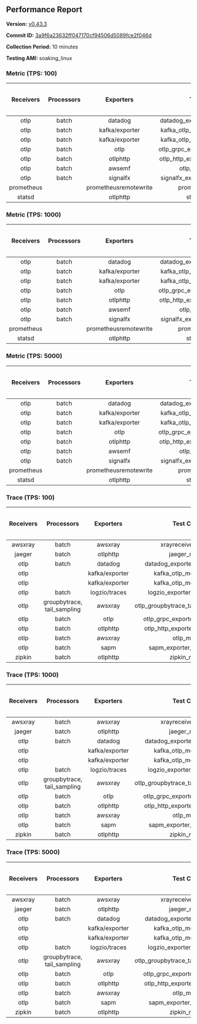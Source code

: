 ## Performance Report

**Version:** [v0.43.3](https://github.com/aws-observability/aws-otel-collector/releases/tag/v0.43.3)

**Commit ID:** [3a9f6a23632ff047170cf94506d5089fce2f046d](https://github.com/aws-observability/aws-otel-collector/commit/3a9f6a23632ff047170cf94506d5089fce2f046d)

**Collection Period:** 10 minutes

**Testing AMI:** soaking_linux


### Metric (TPS: 100)
| Receivers | Processors | Exporters | Test Case | Data Type | Instance Type | Avg CPU Usage (Percent) | Avg Memory Usage (Megabytes) | Max CPU Usage (Percent) | Max Memory Usage (Megabytes) |
|:---------:|:----------:|:---------:|:---------:|:---------:|:-------------:|:-----------------------:|:----------------------------:|:-----------------------:|:----------------------------:|
| otlp | batch | datadog | datadog_exporter_metric_mock | otlp | m5.2xlarge | 0.43 | 111.41 | 0.50 | 111.92 |
| otlp | batch | kafka/exporter | kafka_otlp_metric_mock_2_8_1 | otlp | m5.2xlarge | 0.11 | 106.90 | 0.30 | 111.62 |
| otlp | batch | kafka/exporter | kafka_otlp_metric_mock_3_2_0 | otlp | m5.2xlarge | 0.18 | 108.08 | 0.30 | 109.79 |
| otlp | batch | otlp | otlp_grpc_exporter_metric_mock | otlp | m5.2xlarge | 0.18 | 102.66 | 0.40 | 104.47 |
| otlp | batch | otlphttp | otlp_http_exporter_metric_mock | otlp | m5.2xlarge | 0.20 | 111.59 | 0.40 | 113.99 |
| otlp | batch | awsemf | otlp_metric_mock | otlp | m5.2xlarge | 0.38 | 105.49 | 0.50 | 106.09 |
| otlp | batch | signalfx | signalfx_exporter_metric_mock | otlp | m5.2xlarge | 0.24 | 111.66 | 0.40 | 114.66 |
| prometheus |  | prometheusremotewrite | prometheus_mock | prometheus | m5.2xlarge | 0.08 | 109.64 | 0.40 | 111.34 |
| statsd |  | otlphttp | statsd_mock | statsd | m5.2xlarge | 0.01 | 88.06 | 0.10 | 88.24 |

### Metric (TPS: 1000)
| Receivers | Processors | Exporters | Test Case | Data Type | Instance Type | Avg CPU Usage (Percent) | Avg Memory Usage (Megabytes) | Max CPU Usage (Percent) | Max Memory Usage (Megabytes) |
|:---------:|:----------:|:---------:|:---------:|:---------:|:-------------:|:-----------------------:|:----------------------------:|:-----------------------:|:----------------------------:|
| otlp | batch | datadog | datadog_exporter_metric_mock | otlp | m5.2xlarge | 2.11 | 119.70 | 2.30 | 123.26 |
| otlp | batch | kafka/exporter | kafka_otlp_metric_mock_2_8_1 | otlp | m5.2xlarge | 0.53 | 114.43 | 2.70 | 124.58 |
| otlp | batch | kafka/exporter | kafka_otlp_metric_mock_3_2_0 | otlp | m5.2xlarge | 10.03 | 131.67 | 10.50 | 136.70 |
| otlp | batch | otlp | otlp_grpc_exporter_metric_mock | otlp | m5.2xlarge | 0.50 | 117.66 | 1.50 | 145.08 |
| otlp | batch | otlphttp | otlp_http_exporter_metric_mock | otlp | m5.2xlarge | 0.54 | 124.74 | 0.80 | 130.10 |
| otlp | batch | awsemf | otlp_metric_mock | otlp | m5.2xlarge | 1.58 | 117.30 | 1.80 | 119.63 |
| otlp | batch | signalfx | signalfx_exporter_metric_mock | otlp | m5.2xlarge | 0.82 | 122.86 | 1.10 | 126.42 |
| prometheus |  | prometheusremotewrite | prometheus_mock | prometheus | m5.2xlarge | 0.71 | 140.91 | 1.40 | 151.77 |
| statsd |  | otlphttp | statsd_mock | statsd | m5.2xlarge | 0.01 | 92.74 | 0.10 | 93.20 |

### Metric (TPS: 5000)
| Receivers | Processors | Exporters | Test Case | Data Type | Instance Type | Avg CPU Usage (Percent) | Avg Memory Usage (Megabytes) | Max CPU Usage (Percent) | Max Memory Usage (Megabytes) |
|:---------:|:----------:|:---------:|:---------:|:---------:|:-------------:|:-----------------------:|:----------------------------:|:-----------------------:|:----------------------------:|
| otlp | batch | datadog | datadog_exporter_metric_mock | otlp | m5.2xlarge | 9.77 | 136.00 | 10.50 | 141.23 |
| otlp | batch | kafka/exporter | kafka_otlp_metric_mock_2_8_1 | otlp | m5.2xlarge | 8.64 | 133.96 | 16.20 | 167.75 |
| otlp | batch | kafka/exporter | kafka_otlp_metric_mock_3_2_0 | otlp | m5.2xlarge | 1.69 | 123.29 | 1.90 | 127.46 |
| otlp | batch | otlp | otlp_grpc_exporter_metric_mock | otlp | m5.2xlarge | 1.61 | 120.97 | 1.90 | 130.90 |
| otlp | batch | otlphttp | otlp_http_exporter_metric_mock | otlp | m5.2xlarge | 1.91 | 124.71 | 2.20 | 128.96 |
| otlp | batch | awsemf | otlp_metric_mock | otlp | m5.2xlarge | 7.36 | 126.38 | 8.00 | 129.88 |
| otlp | batch | signalfx | signalfx_exporter_metric_mock | otlp | m5.2xlarge | 3.65 | 122.28 | 4.10 | 127.49 |
| prometheus |  | prometheusremotewrite | prometheus_mock | prometheus | m5.2xlarge | 4.40 | 265.71 | 7.70 | 303.42 |
| statsd |  | otlphttp | statsd_mock | statsd | m5.2xlarge | 0.01 | 88.17 | 0.10 | 88.57 |

### Trace (TPS: 100)
| Receivers | Processors | Exporters | Test Case | Data Type | Instance Type | Avg CPU Usage (Percent) | Avg Memory Usage (Megabytes) | Max CPU Usage (Percent) | Max Memory Usage (Megabytes) |
|:---------:|:----------:|:---------:|:---------:|:---------:|:-------------:|:-----------------------:|:----------------------------:|:-----------------------:|:----------------------------:|
| awsxray | batch | awsxray | xrayreceiver_mock | xray | m5.2xlarge | 3.99 | 107.05 | 4.60 | 108.42 |
| jaeger | batch | otlphttp | jaeger_mock | jaeger | m5.2xlarge | 0.04 | 90.75 | 0.20 | 91.19 |
| otlp | batch | datadog | datadog_exporter_trace_mock | otlp | m5.2xlarge | 0.06 | 93.87 | 0.20 | 94.86 |
| otlp |  | kafka/exporter | kafka_otlp_mock_2_8_1 | otlp | m5.2xlarge | 0.06 | 97.59 | 0.20 | 99.34 |
| otlp |  | kafka/exporter | kafka_otlp_mock_3_2_0 | otlp | m5.2xlarge | 0.12 | 96.78 | 0.20 | 97.68 |
| otlp | batch | logzio/traces | logzio_exporter_trace_mock | otlp | m5.2xlarge | 0.04 | 91.66 | 0.20 | 92.71 |
| otlp | groupbytrace, tail_sampling | awsxray | otlp_groupbytrace_tailsampling_mock | otlp | m5.2xlarge | 0.03 | 93.36 | 0.10 | 93.75 |
| otlp | batch | otlp | otlp_grpc_exporter_trace_mock | otlp | m5.2xlarge | 0.04 | 90.94 | 0.10 | 91.73 |
| otlp | batch | otlphttp | otlp_http_exporter_trace_mock | otlp | m5.2xlarge | 0.04 | 89.70 | 0.10 | 89.85 |
| otlp | batch | awsxray | otlp_mock | otlp | m5.2xlarge | 0.04 | 92.08 | 0.20 | 92.68 |
| otlp | batch | sapm | sapm_exporter_trace_mock | otlp | m5.2xlarge | 0.03 | 90.35 | 0.20 | 90.37 |
| zipkin | batch | otlphttp | zipkin_mock | zipkin | m5.2xlarge | 0.04 | 90.12 | 0.10 | 91.07 |

### Trace (TPS: 1000)
| Receivers | Processors | Exporters | Test Case | Data Type | Instance Type | Avg CPU Usage (Percent) | Avg Memory Usage (Megabytes) | Max CPU Usage (Percent) | Max Memory Usage (Megabytes) |
|:---------:|:----------:|:---------:|:---------:|:---------:|:-------------:|:-----------------------:|:----------------------------:|:-----------------------:|:----------------------------:|
| awsxray | batch | awsxray | xrayreceiver_mock | xray | m5.2xlarge | 19.77 | 110.15 | 20.20 | 112.82 |
| jaeger | batch | otlphttp | jaeger_mock | jaeger | m5.2xlarge | 0.05 | 90.60 | 0.10 | 90.77 |
| otlp | batch | datadog | datadog_exporter_trace_mock | otlp | m5.2xlarge | 0.05 | 92.14 | 0.30 | 92.73 |
| otlp |  | kafka/exporter | kafka_otlp_mock_2_8_1 | otlp | m5.2xlarge | 0.12 | 98.15 | 0.30 | 100.02 |
| otlp |  | kafka/exporter | kafka_otlp_mock_3_2_0 | otlp | m5.2xlarge | 0.07 | 97.46 | 0.20 | 98.81 |
| otlp | batch | logzio/traces | logzio_exporter_trace_mock | otlp | m5.2xlarge | 0.04 | 91.22 | 0.10 | 91.68 |
| otlp | groupbytrace, tail_sampling | awsxray | otlp_groupbytrace_tailsampling_mock | otlp | m5.2xlarge | 0.03 | 93.22 | 0.10 | 93.87 |
| otlp | batch | otlp | otlp_grpc_exporter_trace_mock | otlp | m5.2xlarge | 0.03 | 90.25 | 0.10 | 91.28 |
| otlp | batch | otlphttp | otlp_http_exporter_trace_mock | otlp | m5.2xlarge | 0.04 | 91.56 | 0.20 | 91.71 |
| otlp | batch | awsxray | otlp_mock | otlp | m5.2xlarge | 0.04 | 91.27 | 0.20 | 91.99 |
| otlp | batch | sapm | sapm_exporter_trace_mock | otlp | m5.2xlarge | 0.04 | 90.67 | 0.20 | 91.64 |
| zipkin | batch | otlphttp | zipkin_mock | zipkin | m5.2xlarge | 0.03 | 90.26 | 0.20 | 90.42 |

### Trace (TPS: 5000)
| Receivers | Processors | Exporters | Test Case | Data Type | Instance Type | Avg CPU Usage (Percent) | Avg Memory Usage (Megabytes) | Max CPU Usage (Percent) | Max Memory Usage (Megabytes) |
|:---------:|:----------:|:---------:|:---------:|:---------:|:-------------:|:-----------------------:|:----------------------------:|:-----------------------:|:----------------------------:|
| awsxray | batch | awsxray | xrayreceiver_mock | xray | m5.2xlarge | 24.91 | 125.76 | 26.10 | 132.06 |
| jaeger | batch | otlphttp | jaeger_mock | jaeger | m5.2xlarge | 0.04 | 91.64 | 0.20 | 92.61 |
| otlp | batch | datadog | datadog_exporter_trace_mock | otlp | m5.2xlarge | 0.06 | 95.88 | 0.20 | 96.89 |
| otlp |  | kafka/exporter | kafka_otlp_mock_2_8_1 | otlp | m5.2xlarge | 0.06 | 96.46 | 0.20 | 98.04 |
| otlp |  | kafka/exporter | kafka_otlp_mock_3_2_0 | otlp | m5.2xlarge | 0.05 | 95.54 | 0.20 | 97.07 |
| otlp | batch | logzio/traces | logzio_exporter_trace_mock | otlp | m5.2xlarge | 0.04 | 90.48 | 0.20 | 92.32 |
| otlp | groupbytrace, tail_sampling | awsxray | otlp_groupbytrace_tailsampling_mock | otlp | m5.2xlarge | 0.02 | 91.90 | 0.10 | 92.80 |
| otlp | batch | otlp | otlp_grpc_exporter_trace_mock | otlp | m5.2xlarge | 0.04 | 91.97 | 0.20 | 92.43 |
| otlp | batch | otlphttp | otlp_http_exporter_trace_mock | otlp | m5.2xlarge | 0.04 | 91.88 | 0.20 | 92.64 |
| otlp | batch | awsxray | otlp_mock | otlp | m5.2xlarge | 0.03 | 90.43 | 0.20 | 91.92 |
| otlp | batch | sapm | sapm_exporter_trace_mock | otlp | m5.2xlarge | 0.03 | 92.40 | 0.20 | 92.83 |
| zipkin | batch | otlphttp | zipkin_mock | zipkin | m5.2xlarge | 0.03 | 92.11 | 0.20 | 92.64 |
